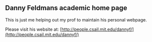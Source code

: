 ## Danny Feldmans academic home page

This is just me helping out my prof to maintain his personal webpage.

Please visit his website at: [http://people.csail.mit.edu/dannyf/](http://people.csail.mit.edu/dannyf/)
